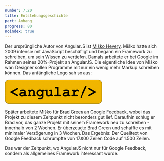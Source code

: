 ```yaml
---
number: 7.20
title: Entstehungsgeschichte
part: Anhang
progress: 80
noindex: true
---
```


Der ursprüngliche Autor von AngularJS ist [Miško Hevery](https://twitter.com/mhevery). Miško hatte sich 2009 intensiv mit JavaScript beschäftigt und begann ein Framework zu schreiben, um sein Wissen zu vertiefen. Damals arbeitete er bei Google im Rahmen seines 20%-Projekt an AngularJS. Die eigentliche Idee von Miško war: Designer sollen Programme mit nur ein wenig mehr Markup schreiben können. Das anfängliche Logo sah so aus:

![angularjs-logo-2009](images/screenshots/angularjs-logo-2009.png)

Später arbeitete Miško für [Brad Green](https://twitter.com/bradlygreen) an Google Feedback, wobei das Projekt zu diesem Zeitpunkt nicht besonders gut lief. Daraufhin schlug er Brad vor, das ganze Projekt mit seinem Framework neu zu schreiben - innerhalb von 2 Wochen. Er überzeugte Brad Green und schaffte es mit minimaler Verzögerung in 3 Wochen. Das Ergebnis: Der Quelltext von Google Feedback schrumpfte von 17.000 Zeilen Code auf 1.500 Zeilen.

Das war der Zeitpunkt, wo AngularJS nicht nur für Google Feedback, sondern als allgemeines Framework interessant wurde.
